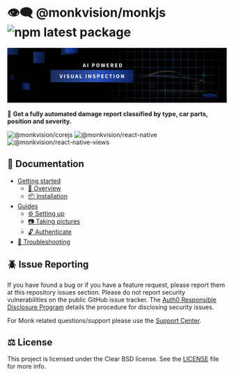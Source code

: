 # 👁️‍🗨️ @monkvision/monkjs ![npm latest package](https://img.shields.io/npm/v/@monkvision/react-native-views/latest.svg)

![Monk banner](assets/banner.png)

🧿 **Get a fully automated damage report classified by type, car parts, position and severity.**

![@monkvision/corejs](https://github.com/monkvision/monkjs/actions/workflows/corejs-analyze.yml/badge.svg)
![@monkvision/react-native](https://github.com/monkvision/monkjs/actions/workflows/react-native-analyze.yml/badge.svg)
![@monkvision/react-native-views](https://github.com/monkvision/monkjs/actions/workflows/react-native-views-analyze.yml/badge.svg)

## 📖 Documentation

* [Getting started](https://monkvision.github.io/monkjs/docs)
  * [🏁 Overview](https://monkvision.github.io/monkjs/docs/)
  * [📦 Installation](https://monkvision.github.io/monkjs/docs/installation)
* [Guides](https://monkvision.github.io/monkjs/docs/js/guides/picturing)
  * [⚙️ Setting up](https://monkvision.github.io/monkjs/docs/js/guides/setting-up)
  * [📷 Taking pictures](https://monkvision.github.io/monkjs/docs/js/guides/picturing)
  * [🔓 Authenticate](https://monkvision.github.io/monkjs/docs/js/guides/authenticating)
* [🧯 Troubleshooting](https://monkvision.github.io/monkjs/docs/troubleshooting)

## 🪲 Issue Reporting

If you have found a bug or if you have a feature request, please report them at this repository issues section. Please do not report security vulnerabilities on the public GitHub issue tracker. The [Auth0 Responsible Disclosure Program](https://auth0.com/whitehat) details the procedure for disclosing security issues.

For Monk related questions/support please use the [Support Center](https://support.monkvision.ai).

## ⚖️ License

This project is licensed under the Clear BSD license. See the [LICENSE](LICENSE) file for more info.
